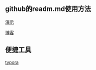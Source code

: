 ## github的readm.md使用方法

[演示](https://codechina.csdn.net/mirrors/guodongxiaren/readme?utm_source=csdn_github_accelerator)

[博客](https://blog.csdn.net/guodongxiaren/article/details/23690801)

## 便捷工具

[typora](https://www.typora.io/)
